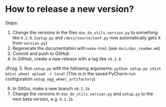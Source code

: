 # How to release a new version?

Steps:
1. Change the versions in the files `dse_do_utils.version.py` to something like `0.2.0`. (`setup.py` and `/docs/source/conf.py` now automatically gets it from `version.py`)`
2. Regenerate the documentation with `make-html` (see `docs/doc_readme.md`)
3. Commit and push to GitHub
4. In GitHub, create a new release with a tag like `v0.2.0`

JFrog:
5. Run `setup.py` with the following arguments:
`python setup.py sdist bdist_wheel upload -r local`
(This is in the saved PyCharm run configuration `setup_egg_wheel_artifactory`)

6. In GitGui, make a new branch `v0.2.1b`
7. Change the versions in `dse_do_utils.version.py` and `setup.py` to the next beta version, e.g. `0.2.1b`

